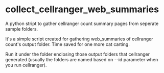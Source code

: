 # collect_cellranger_web_summaries
A python stript to gather cellranger count summary pages from seperate sample folders.

It's a simple script created for gathering web_summaries of cellranger count's output folder. Time saved for one more cat carting.

Run it under the folder enclosing those output folders that cellranger generated (usually the folders are named based on --id parameter when you run cellranger).
